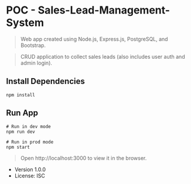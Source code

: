 # POC - Sales-Lead-Management-System

> Web app created using Node.js, Express.js, PostgreSQL, and Bootstrap.

> CRUD application to collect sales leads (also includes user auth and admin login).

## Install Dependencies

```
npm install
```

## Run App

```
# Run in dev mode
npm run dev

# Run in prod mode
npm start
```

> Open http://localhost:3000 to view it in the browser.

- Version 1.0.0
- License: ISC
